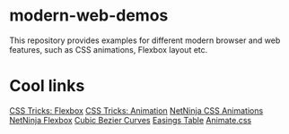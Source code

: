 # modern-web-demos
This repository provides examples for different modern browser and web features,
such as CSS animations, Flexbox layout etc.

# Cool links
[CSS Tricks: Flexbox](https://css-tricks.com/snippets/css/a-guide-to-flexbox/)
[CSS Tricks: Animation](https://css-tricks.com/almanac/properties/a/animation/)
[NetNinja CSS Animations](https://www.youtube.com/watch?v=jgw82b5Y2MU&list=PL4cUxeGkcC9iGYgmEd2dm3zAKzyCGDtM5)
[NetNinja Flexbox](https://www.youtube.com/watch?v=Y8zMYaD1bz0&list=PL4cUxeGkcC9i3FXJSUfmsNOx8E7u6UuhG)
[Cubic Bezier Curves](http://cubic-bezier.com/)
[Easings Table](http://easings.net/de)
[Animate.css](https://daneden.github.io/animate.css/)
